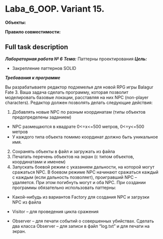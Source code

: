 # Laba_6_OOP. Variant 15.

**Объекты:** 

**Правило совместимости:** 





## Full task description
***Лабораторная работа № 6***
***Тема:*** Паттерны проектирования
***Цель:*** 

-  Закрепление паттернов SOLID

***Требования к программе*** 

Вы разрабатываете редактор подземелья для новой RPG игры Balagur Fate 3. Ваша задача сделать
программу, которая позволит моделировать базовые локации, расставляя на них NPC (non-player
characters).
Редактор должен позволять делать следующие действия:
1. Добавлять новые NPC по разным координатам (типы объектов предопределены заданием)
- NPC размещаются в квадрате 0<=x<=500 метров, 0<=y<=500 метров
-  У каждого типа объекта помимо координат должно быть уникальное имя. 
2. Сохранять объекты в файл и загружать из файла
3. Печатать перечень объектов на экран (с типом объектов, координатами и именем)
4. Запускать боевой режим с указанием дальности, на которой могут сражаться NPC. В боевом режиме NPC начинают сражаться каждый с каждым (если дальность позволяет), проигравший NPC – удаляется. При этом погибнуть могут и оба NPC. При создании программы обязательно использовать паттерны:

- Какой-нибудь из вариантов Factory для создания NPC и загрузки NPC из файла

- Visitor – для проведения цикла сражения
- Observer – для печати событий о совершенных убийствах. Сделать два класса Observer – для
  записи в файл “log.txt” и для печати на экран.
